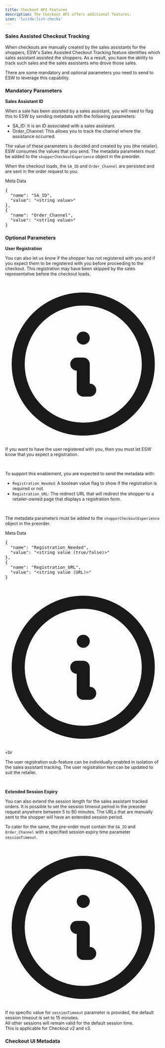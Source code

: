```yaml
---
title: Checkout API Features
description: The Checkout API offers additional features.
icon: 'lucide:list-checks'
---
```


### Sales Assisted Checkout Tracking

When checkouts are manually created by the sales assistants for the shoppers, ESW's Sales Assisted Checkout Tracking feature identifies which sales assistant assisted the shoppers. As a result, you have the ability to track such sales and the sales assistants who drove those sales.

There are some mandatory and optional parameters you need to send to ESW to leverage this capability.

### Mandatory Parameters

**Sales Assistant ID**

<section class="space-y-4 text-md text-neutral-700 dark:text-neutral-300">
  <p>
    When a sale has been assisted by a sales assistant, you will need to flag this to ESW by sending metadata with the following parameters:
  </p>

  <ul role="list" class="list-disc marker:text-primary pl-6 space-y-1">
    <li><span class="font-medium">SA_ID</span>: It is an ID associated with a sales assistant.</li>
    <li><span class="font-medium">Order_Channel</span>: This allows you to track the channel where the assistance occurred.</li>
  </ul>

  <p>
    The value of these parameters is decided and created by you (the retailer). ESW consumes the values that you send. The metadata parameters must be added to the <code class="font-mono text-sm text-primary dark:text-primary-foreground">shopperCheckoutExperience</code> object in the preorder.
  </p>
</section>

<p class="text-md text-neutral-700 dark:text-neutral-300">
  When the checkout loads, the 
  <code class="font-mono text-sm text-primary dark:text-primary-foreground">SA_ID</code> 
  and 
  <code class="font-mono text-sm text-primary dark:text-primary-foreground">Order_Channel</code> 
  are persisted and are sent in the order request to you.
</p>


<p class="text-md text-primary dark:text-primary-foreground font-medium mb-2">Meta Data</p>
<pre class="text-sm font-mono text-primary dark:text-primary-foreground leading-snug">
{
  "name": "SA_ID",
  "value": "&lt;string value&gt;"
},
{
  "name": "Order_Channel",
  "value": "&lt;string value&gt;"
}
</pre>


### Optional Parameters

**User Registration**

You can also let us know if the shopper has not registered with you and if you expect them to be registered with you before proceeding to the checkout. This registration may have been skipped by the sales representative before the checkout loads.

<br>

<div class="flex items-start gap-3 rounded-md border-l-4 border-primary bg-primary/10 dark:border-primary dark:bg-primary/20 p-4 text-sm text-primary dark:text-primary-foreground shadow-sm">
  <svg xmlns="http://www.w3.org/2000/svg" class="mt-0.5 h-5 w-5 shrink-0 text-primary dark:text-primary-foreground" fill="none" viewBox="0 0 24 24" stroke="currentColor">
    <path stroke-linecap="round" stroke-linejoin="round" stroke-width="2" d="M13 16h-1v-4h-1m1-4h.01M12 2a10 10 0 100 20 10 10 0 000-20z" />
  </svg>
  <p class="text-sm">
    If you want to have the user registered with you, then you must let ESW know that you expect a registration.
  </p>
</div>

<br>

<section class="space-y-4 text-base text-neutral-700 dark:text-neutral-300">
  <p>
    To support this enablement, you are expected to send the metadata with:
  </p>

  <ul class="list-disc marker:text-primary pl-6 space-y-1">
    <li>
      <code class="font-mono">Registration_Needed</code>: A boolean value flag to show if the registration is required or not.
    </li>
    <li>
      <code class="font-mono">Registration_URL</code>: The redirect URL that will redirect the shopper to a retailer-owned page that displays a registration form.
    </li>
  </ul>

<br>

  <p>
    The metadata parameters must be added to the 
    <code class="font-mono">shopperCheckoutExperience</code> object in the preorder.
  </p>
</section>

<p class="text-md text-primary dark:text-primary-foreground font-medium mb-2">Meta Data</p>
<pre class="text-sm font-mono text-primary dark:text-primary-foreground leading-snug">
{
  "name": "Registration_Needed",
  "value": "&lt;string value (true/false)&gt;"
},
{
  "name": "Registration_URL",
  "value": "&lt;string value (URL)&gt;"
}
</pre>

<br>

<div class="flex items-start gap-3 rounded-xl border border-primary/10 bg-primary/5 dark:border-primary/30 dark:bg-primary/10 p-5 text-sm text-primary dark:text-primary-foreground shadow-sm">
  <!-- Note icon -->
  <svg xmlns="http://www.w3.org/2000/svg" class="mt-0.5 h-5 w-5 shrink-0 text-primary dark:text-primary-foreground" fill="none" viewBox="0 0 24 24" stroke="currentColor">
    <path stroke-linecap="round" stroke-linejoin="round" stroke-width="2" d="M13 16h-1v-4h-1m1-4h.01M12 2a10 10 0 100 20 10 10 0 000-20z" />
  </svg>

  <br

  <p class="text-sm">
    The user registration sub-feature can be individually enabled in isolation of the sales assistant tracking.
    The user registration text can be updated to suit the retailer.
  </p>
</div>

<br>

**Extended Session Expiry**

You can also extend the session length for the sales assistant tracked orders. It is possible to set the session timeout period in the preorder request anywhere between 5 to 90 minutes. The URLs that are manually sent to the shopper will have an extended session period.

<section class="space-y-4 text-md text-neutral-700 dark:text-neutral-300">
  <p>
    To cater for the same, the pre-order must contain the 
    <code class="font-mono text-primary">SA_ID</code> and 
    <code class="font-mono text-primary">Order_Channel</code> 
    with a specified session expiry time parameter 
    <code class="font-mono text-primary">sessionTimeout</code>.
  </p>
</section>

<br>

<div class="flex items-start gap-3 rounded-md border-l-4 border-primary bg-primary/10 dark:border-primary dark:bg-primary/20 p-4 text-sm text-primary dark:text-primary-foreground shadow-sm">
  <svg xmlns="http://www.w3.org/2000/svg" class="mt-0.5 h-5 w-5 shrink-0 text-primary dark:text-primary-foreground" fill="none" viewBox="0 0 24 24" stroke="currentColor">
    <path stroke-linecap="round" stroke-linejoin="round" stroke-width="2" d="M13 16h-1v-4h-1m1-4h.01M12 2a10 10 0 100 20 10 10 0 000-20z" />
  </svg>
  <p class="text-sm">
    If no specific value for <code class="font-mono">sessionTimeout</code> parameter is provided, the default session timeout is set to 15 minutes.<br />
    All other sessions will remain valid for the default session time.<br />
    This is applicable for Checkout v2 and v3.
  </p>
</div>

### Checkout UI Metadata

